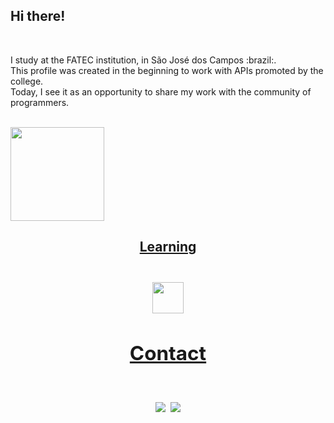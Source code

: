 ## Hi there!
<br/>

<p>
I study at the FATEC institution, in São José dos Campos :brazil:.<br>
This profile was created in the beginning to work with APIs promoted by the college.<br>
Today, I see it as an opportunity to share my work with the community of programmers.
<p/>

<br/>

<a href="https://github.com/isadorarocsilva">
<img height="150em" src="https://github-readme-stats.vercel.app/api?username=isadorarocsilva&show_icons=true&theme=github_dark&include_all_commits=true&count_private=true"/>

<br/>

<h2  align="center"> Learning <h2/>
<img src="https://cdn.jsdelivr.net/gh/devicons/devicon/icons/python/python-original-wordmark.svg" width="50" height="50"/> 

<br/>

<h2  align="center"> Contact <h2/>

<a href = "mailto:isasilva0123@gmail.com"><img src="https://img.shields.io/badge/Gmail-D14836?style=for-the-badge&logo=gmail&logoColor=white" target="_blank"></a>
<a href = "tel:+5512981850579"><img src="https://img.shields.io/badge/WhatsApp-brightgreen?style=for-the-badge&logo=whatsapp&logoColor=white" target="_blank"></a>


